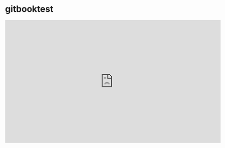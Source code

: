 # gitbooktest

<iframe width="700" height="400" style="border:none;"src="https://arcentry.com/app/embed.html?id=f3780ad3-aed6-4db0-9391-35150fde9dec"></iframe>

